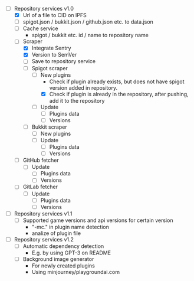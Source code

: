 - [ ] Repository services v1.0
	- [x] Url of a file to CID on IPFS
	- [ ] spigot.json / bukkit.json / github.json etc. to data.json
	- [ ] Cache service
		- spigot / bukkit etc. id / name to repository name
	- [ ] Scraper
		- [x] Integrate Sentry
		- [x] Version to SemVer
		- [ ] Save to repository service
		- [ ] Spigot scraper
			- [ ] New plugins
				- Check if plugin already exists, but does not have spigot version added in repository.
				- [x] Check if plugin is already in the repository, after pushing, add it to the repository
			- [ ] Update
				- [ ] Plugins data
				- [ ] Versions
		- [ ] Bukkit scraper
			- [ ] New plugins
			- [ ] Update
				- [ ] Plugins data
				- [ ] Versions
	- [ ] GitHub fetcher
		- [ ] Update
			- [ ] Plugins data
			- [ ] Versions
	- [ ] GitLab fetcher
		- [ ] Update
			- [ ] Plugins data
			- [ ] Versions
- [ ] Repository services v1.1
	- [ ] Supported game versions and api versions for certain version
		- "-mc." in plugin name detection
		- analize of plugin file
- [ ] Repository services v1.2
	- [ ] Automatic dependency detection
		- E.g. by using GPT-3 on README
	- [ ] Background image generator
		- For newly created plugins
		- Using minjourney/playgroundai.com
